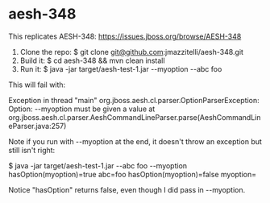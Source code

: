 # aesh-348

This replicates AESH-348: https://issues.jboss.org/browse/AESH-348

1. Clone the repo:
   $ git clone git@github.com:jmazzitelli/aesh-348.git
2. Build it:
   $ cd aesh-348 && mvn clean install
3. Run it:
   $ java -jar target/aesh-test-1.jar --myoption --abc foo

This will fail with:

Exception in thread "main" org.jboss.aesh.cl.parser.OptionParserException: Option: --myoption must be given a value
	at org.jboss.aesh.cl.parser.AeshCommandLineParser.parse(AeshCommandLineParser.java:257)

Note if you run with --myoption at the end, it doesn't throw an exception but still isn't right:

$ java -jar target/aesh-test-1.jar --abc foo --myoption
hasOption(myoption)=true
abc=foo
hasOption(myoption)=false
myoption=<not set>

Notice "hasOption" returns false, even though I did pass in --myoption.
